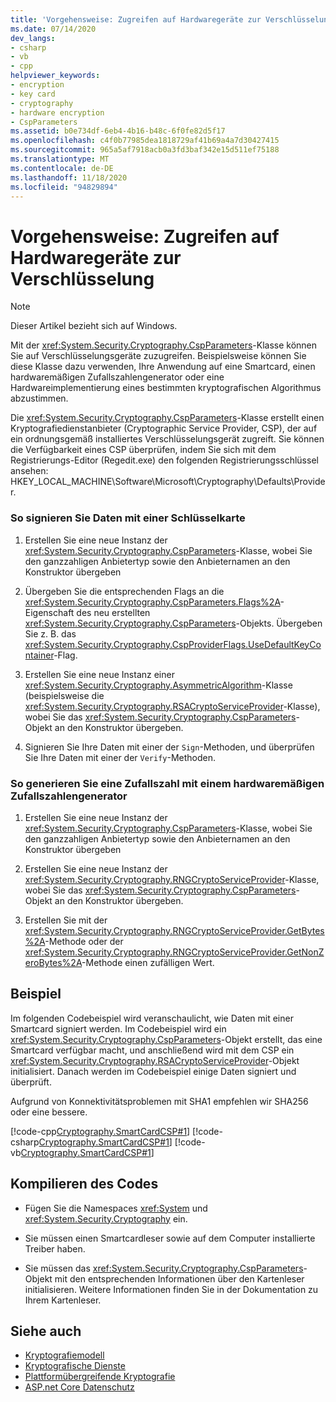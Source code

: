 ```yaml
---
title: 'Vorgehensweise: Zugreifen auf Hardwaregeräte zur Verschlüsselung'
ms.date: 07/14/2020
dev_langs:
- csharp
- vb
- cpp
helpviewer_keywords:
- encryption
- key card
- cryptography
- hardware encryption
- CspParameters
ms.assetid: b0e734df-6eb4-4b16-b48c-6f0fe82d5f17
ms.openlocfilehash: c4f0b77985dea1818729af41b69a4a7d30427415
ms.sourcegitcommit: 965a5af7918acb0a3fd3baf342e15d511ef75188
ms.translationtype: MT
ms.contentlocale: de-DE
ms.lasthandoff: 11/18/2020
ms.locfileid: "94829894"
---
```

# <a name="how-to-access-hardware-encryption-devices"></a>Vorgehensweise: Zugreifen auf Hardwaregeräte zur Verschlüsselung

> [!NOTE]
> Dieser Artikel bezieht sich auf Windows.

Mit der <xref:System.Security.Cryptography.CspParameters>-Klasse können Sie auf Verschlüsselungsgeräte zuzugreifen. Beispielsweise können Sie diese Klasse dazu verwenden, Ihre Anwendung auf eine Smartcard, einen hardwaremäßigen Zufallszahlengenerator oder eine Hardwareimplementierung eines bestimmten kryptografischen Algorithmus abzustimmen.  

Die <xref:System.Security.Cryptography.CspParameters>-Klasse erstellt einen Kryptografiedienstanbieter (Cryptographic Service Provider, CSP), der auf ein ordnungsgemäß installiertes Verschlüsselungsgerät zugreift.  Sie können die Verfügbarkeit eines CSP überprüfen, indem Sie sich mit dem Registrierungs-Editor (Regedit.exe) den folgenden Registrierungsschlüssel ansehen: HKEY_LOCAL_MACHINE\Software\Microsoft\Cryptography\Defaults\Provider.  
  
### <a name="to-sign-data-using-a-key-card"></a>So signieren Sie Daten mit einer Schlüsselkarte  
  
1. Erstellen Sie eine neue Instanz der <xref:System.Security.Cryptography.CspParameters>-Klasse, wobei Sie den ganzzahligen Anbietertyp sowie den Anbieternamen an den Konstruktor übergeben  
  
2. Übergeben Sie die entsprechenden Flags an die <xref:System.Security.Cryptography.CspParameters.Flags%2A>-Eigenschaft des neu erstellten <xref:System.Security.Cryptography.CspParameters>-Objekts.  Übergeben Sie z. B. das <xref:System.Security.Cryptography.CspProviderFlags.UseDefaultKeyContainer>-Flag.  
  
3. Erstellen Sie eine neue Instanz einer <xref:System.Security.Cryptography.AsymmetricAlgorithm>-Klasse (beispielsweise die <xref:System.Security.Cryptography.RSACryptoServiceProvider>-Klasse), wobei Sie das <xref:System.Security.Cryptography.CspParameters>-Objekt an den Konstruktor übergeben.  
  
4. Signieren Sie Ihre Daten mit einer der `Sign`-Methoden, und überprüfen Sie Ihre Daten mit einer der `Verify`-Methoden.  
  
### <a name="to-generate-a-random-number-using-a-hardware-random-number-generator"></a>So generieren Sie eine Zufallszahl mit einem hardwaremäßigen Zufallszahlengenerator   
  
1. Erstellen Sie eine neue Instanz der <xref:System.Security.Cryptography.CspParameters>-Klasse, wobei Sie den ganzzahligen Anbietertyp sowie den Anbieternamen an den Konstruktor übergeben  
  
2. Erstellen Sie eine neue Instanz der <xref:System.Security.Cryptography.RNGCryptoServiceProvider>-Klasse, wobei Sie das <xref:System.Security.Cryptography.CspParameters>-Objekt an den Konstruktor übergeben.  
  
3. Erstellen Sie mit der <xref:System.Security.Cryptography.RNGCryptoServiceProvider.GetBytes%2A>-Methode oder der <xref:System.Security.Cryptography.RNGCryptoServiceProvider.GetNonZeroBytes%2A>-Methode einen zufälligen Wert.  
  
## <a name="example"></a>Beispiel

Im folgenden Codebeispiel wird veranschaulicht, wie Daten mit einer Smartcard signiert werden.  Im Codebeispiel wird ein <xref:System.Security.Cryptography.CspParameters>-Objekt erstellt, das eine Smartcard verfügbar macht, und anschließend wird mit dem CSP ein <xref:System.Security.Cryptography.RSACryptoServiceProvider>-Objekt initialisiert.  Danach werden im Codebeispiel einige Daten signiert und überprüft.  

Aufgrund von Konnektivitätsproblemen mit SHA1 empfehlen wir SHA256 oder eine bessere.
  
[!code-cpp[Cryptography.SmartCardCSP#1](../../../samples/snippets/cpp/VS_Snippets_CLR/Cryptography.SmartCardCSP/CPP/Cryptography.SmartCardCSP.cpp#1)]
[!code-csharp[Cryptography.SmartCardCSP#1](../../../samples/snippets/csharp/VS_Snippets_CLR/Cryptography.SmartCardCSP/CS/example.cs#1)]
[!code-vb[Cryptography.SmartCardCSP#1](../../../samples/snippets/visualbasic/VS_Snippets_CLR/Cryptography.SmartCardCSP/VB/example.vb#1)]  
  
## <a name="compiling-the-code"></a>Kompilieren des Codes  
  
- Fügen Sie die Namespaces <xref:System> und <xref:System.Security.Cryptography> ein.  
  
- Sie müssen einen Smartcardleser sowie auf dem Computer installierte Treiber haben.  
  
- Sie müssen das <xref:System.Security.Cryptography.CspParameters>-Objekt mit den entsprechenden Informationen über den Kartenleser initialisieren.  Weitere Informationen finden Sie in der Dokumentation zu Ihrem Kartenleser.

## <a name="see-also"></a>Siehe auch

- [Kryptografiemodell](cryptography-model.md)
- [Kryptografische Dienste](cryptographic-services.md)
- [Plattformübergreifende Kryptografie](cross-platform-cryptography.md)
- [ASP.net Core Datenschutz](/aspnet/core/security/data-protection/introduction)
